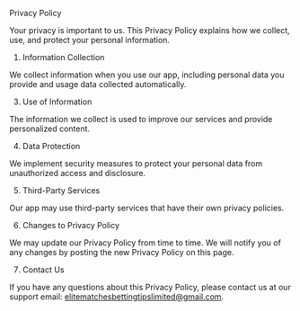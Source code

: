 

Privacy Policy

Your privacy is important to us. This Privacy Policy explains how we collect, use, and protect your personal information.

1. Information Collection

We collect information when you use our app, including personal data you provide and usage data collected automatically.

3. Use of Information
   
The information we collect is used to improve our services and provide personalized content.

4. Data Protection
   
We implement security measures to protect your personal data from unauthorized access and disclosure.

5. Third-Party Services

Our app may use third-party services that have their own privacy policies.

6. Changes to Privacy Policy

We may update our Privacy Policy from time to time. We will notify you of any changes by posting the new Privacy Policy on this page.

7. Contact Us

If you have any questions about this Privacy Policy, please contact us at our support email: elitematchesbettingtipslimited@gmail.com.
